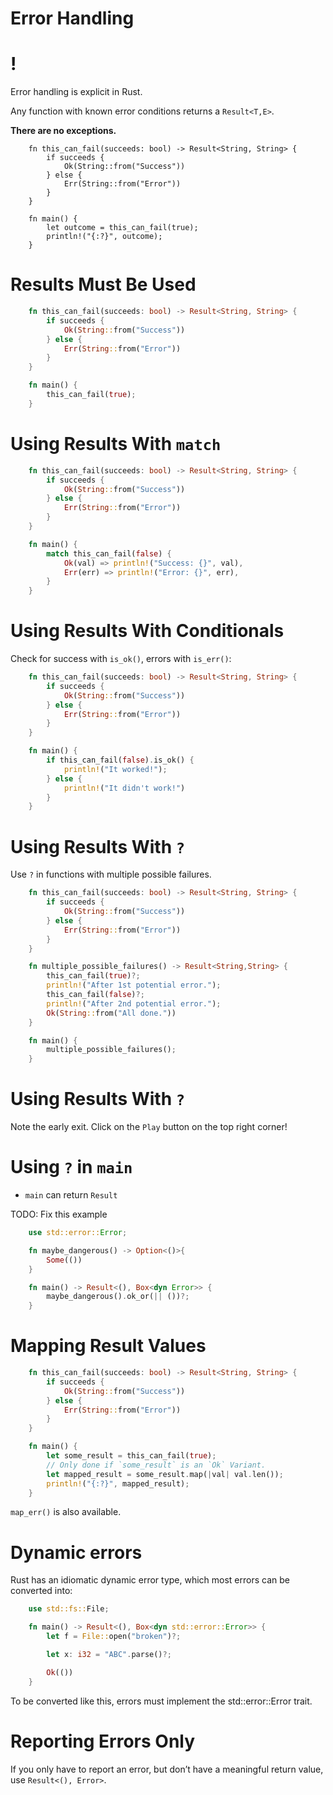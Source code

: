 # Error Handling

!
=

Error handling is explicit in Rust.

Any function with known error conditions returns a `Result<T,E>`.

**There are no exceptions.**

```rust,
    fn this_can_fail(succeeds: bool) -> Result<String, String> {
        if succeeds {
            Ok(String::from("Success"))
        } else {
            Err(String::from("Error"))
        }
    }

    fn main() {
        let outcome = this_can_fail(true);
        println!("{:?}", outcome);
    }
```
Results Must Be Used
====================
```rust
    fn this_can_fail(succeeds: bool) -> Result<String, String> {
        if succeeds {
            Ok(String::from("Success"))
        } else {
            Err(String::from("Error"))
        }
    }

    fn main() {
        this_can_fail(true);
    }
```

Using Results With `match`
==========================
```rust
    fn this_can_fail(succeeds: bool) -> Result<String, String> {
        if succeeds {
            Ok(String::from("Success"))
        } else {
            Err(String::from("Error"))
        }
    }

    fn main() {
        match this_can_fail(false) {
            Ok(val) => println!("Success: {}", val),
            Err(err) => println!("Error: {}", err),
        }
    }
```
Using Results With Conditionals
===============================

Check for success with `is_ok()`, errors with `is_err()`:

```rust
    fn this_can_fail(succeeds: bool) -> Result<String, String> {
        if succeeds {
            Ok(String::from("Success"))
        } else {
            Err(String::from("Error"))
        }
    }

    fn main() {
        if this_can_fail(false).is_ok() {
            println!("It worked!");
        } else {
            println!("It didn't work!")
        }
    }
```
Using Results With `?`
======================

Use `?` in functions with multiple possible failures.

```rust
    fn this_can_fail(succeeds: bool) -> Result<String, String> {
        if succeeds {
            Ok(String::from("Success"))
        } else {
            Err(String::from("Error"))
        }
    }

    fn multiple_possible_failures() -> Result<String,String> {
        this_can_fail(true)?;
        println!("After 1st potential error.");
        this_can_fail(false)?;
        println!("After 2nd potential error.");
        Ok(String::from("All done."))
    }

    fn main() {
        multiple_possible_failures();
    }
```
Using Results With `?`
======================

Note the early exit. Click on the `Play` button on the top right corner!

Using `?` in `main`
===================

-   `main` can return `Result`

TODO: Fix this example

```rust
    use std::error::Error;

    fn maybe_dangerous() -> Option<()>{
        Some(())
    }

    fn main() -> Result<(), Box<dyn Error>> {
        maybe_dangerous().ok_or(|| ())?;
    }
```
Mapping Result Values
=====================

```rust
    fn this_can_fail(succeeds: bool) -> Result<String, String> {
        if succeeds {
            Ok(String::from("Success"))
        } else {
            Err(String::from("Error"))
        }
    }

    fn main() {
        let some_result = this_can_fail(true);
        // Only done if `some_result` is an `Ok` Variant.
        let mapped_result = some_result.map(|val| val.len());
        println!("{:?}", mapped_result);
    }
```
`map_err()` is also available.

Dynamic errors
==============

Rust has an idiomatic dynamic error type, which most errors can be
converted into:

```rust
    use std::fs::File;

    fn main() -> Result<(), Box<dyn std::error::Error>> {
        let f = File::open("broken")?;

        let x: i32 = "ABC".parse()?;

        Ok(())
    }
```
To be converted like this, errors must implement the std::error::Error
trait.

Reporting Errors Only
=====================

If you only have to report an error, but don’t have a meaningful return
value, use `Result<(), Error>`.
